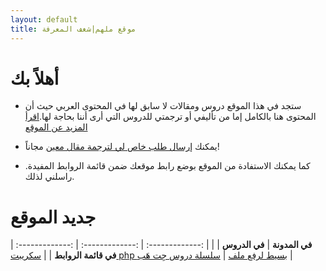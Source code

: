```yaml
---
layout: default
title: موقع ملهم|شغف المعرفة
---
```


# أهلاً بك

* ستجد في هذا الموقع دروس ومقالات لا سابق لها في المحتوى العربي حيث أن المحتوى هنا بالكامل إما من تأليفي أو ترجمتي للدروس التي أرى أننا بحاجة لها.[اقرأ المزيد عن الموقع](/about)

* يمكنك [إرسال طلب خاص لي لترجمة مقال معين](/about/request) مجاناً!

* كما يمكنك الاستفادة من الموقع بوضع رابط موقعك ضمن قائمة الروابط المفيدة. راسلني لذلك.

# جديد الموقع

| :-------------: | :-------------: | :-------------: |
| **في المدونة** | **في الدروس** | **في قائمة الروابط** |
| [سكريبت php بسيط لرفع ملف](/php-script-to-upload-file) |  [سلسلة دروس جِت هَب](/tutorials/github/intro) |
